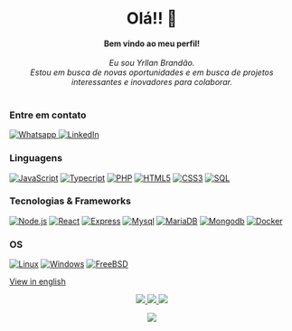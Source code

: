 <h1 align="center">Olá!! 👋</h1>

<p align="center">
    <b>Bem vindo ao meu perfil!</b><br><br>
    <i>
       Eu sou Yrllan Brandão.<br>
        Estou em busca de novas oportunidades e em busca de projetos interessantes e inovadores para colaborar.<br>
    </i><br>
  
</p>

### Entre em contato 
<p>
     <a  href="https://wa.me/5596991967748">
        <img src="https://img.shields.io/badge/whatsapp-black?style=flat-square&logo=whatsapp" alt="Whatsapp">
    </a>
    <a href="https://www.linkedin.com/in/yrllanbrandao/">
        <img src="https://img.shields.io/badge/LinkedIn-blue?style=flat-square&logo=linkedin" alt="LinkedIn">
    </a>
    </p>

### Linguagens
[![JavaScript](https://img.shields.io/badge/javascript-black?style=for-the-badge&logo=javascript)](https://github.com/yrllanbrandao)
[![Typecript](https://img.shields.io/badge/typesript-black?style=for-the-badge&logo=typescript)](https://github.com/yrllanbrandao)
[![PHP](https://img.shields.io/badge/php-black?style=for-the-badge&logo=php)](https://github.com/yrllanbrandao)
[![HTML5](https://img.shields.io/badge/html5-black?style=for-the-badge&logo=html5)](https://hub.docker.com/u/yrllanbrandao)
[![CSS3](https://img.shields.io/badge/css3-black?style=for-the-badge&logo=css3)](https://hub.docker.com/u/yrllanbrandao)
[![SQL](https://img.shields.io/badge/sql-black?style=for-the-badge&logo=mysql)](https://github.com/yrllanbrandao)


### Tecnologias & Frameworks
[![Node.js](https://img.shields.io/badge/node.js-black?style=for-the-badge&logo=node.js)](https://github.com/yrllanbrandao)
[![React](https://img.shields.io/badge/react-black?style=for-the-badge&logo=react)](https://github.com/yrllanbrandao)
[![Express](https://img.shields.io/badge/express-black?style=for-the-badge&logo=express)](https://github.com/yrllanbrandao)
[![Mysql](https://img.shields.io/badge/mysql-black?style=for-the-badge&logo=mysql)](https://github.com/yrllanbrandao)
[![MariaDB](https://img.shields.io/badge/mariadb-black?style=for-the-badge&logo=mariadb)](https://github.com/yrllanbrandao)
[![Mongodb](https://img.shields.io/badge/mongodb-black?style=for-the-badge&logo=mongodb)](https://github.com/yrllanbrandao)
[![Docker](https://img.shields.io/badge/docker-black?style=for-the-badge&logo=docker)](https://hub.docker.com/u/yrllanbrandao)

### OS
[![Linux](https://img.shields.io/badge/linux-black?style=for-the-badge&logo=Linux)](https://github.com/yrllanbrandao)
[![Windows](https://img.shields.io/badge/Windows-black?style=for-the-badge&logo=Windows)](https://github.com/yrllanbrandao)
[![FreeBSD](https://img.shields.io/badge/FreeBSD-black?style=for-the-badge&logo=FreeBSD)](https://github.com/yrllanbrandao)

[View in english](https://github.com/YrllanBrandao/yrllanbrandao-en)


<p align="center">
  <a href="https://github.com/yrllanbrandao">
    <img src="http://github-profile-summary-cards.vercel.app/api/cards/profile-details?username=yrllanbrandao&theme=dracula" />
  </a>

  <a href="https://github.com/yrllanbrandao">
    <img src="http://github-profile-summary-cards.vercel.app/api/cards/stats?username=yrllanbrandao&theme=dracula" />
  </a>
    <a href="https://github.com/yrllanbrandao">
       <img src='http://github-profile-summary-cards.vercel.app/api/cards/repos-per-language?username=yrllanbrandao&theme=dracula' />
    </a>
</p>


<p align="center">
  <a href="https://github.com/yrllanbrandao">
    <img src="https://komarev.com/ghpvc/?username=yrllanbrandao&color=blue&style=flat)" />
  </a>
</p>
<!--

- 🔭 I’m currently working on ...
- 🌱 I’m currently learning ...
- 👯 I’m looking to collaborate on ...
- 🤔 I’m looking for help with ...
- 💬 Ask me about ...
- 📫 How to reach me: ...
- 😄 Pronouns: ...
- ⚡ Fun fact: ...
-->
